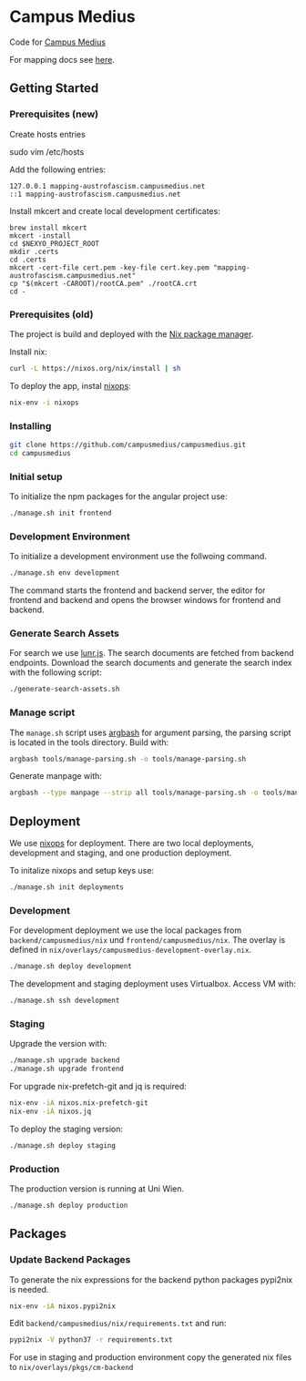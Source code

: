 # Campus Medius

Code for [Campus Medius](https://campusmedius.net/)

For mapping docs see [here](https://github.com/campusmedius/campusmedius/tree/master/mapping).

## Getting Started

### Prerequisites (new)

Create hosts entries

sudo vim /etc/hosts


Add the following entries:

```
127.0.0.1 mapping-austrofascism.campusmedius.net
::1 mapping-austrofascism.campusmedius.net
```

Install mkcert and create local development certificates:

```
brew install mkcert
mkcert -install
cd $NEXYO_PROJECT_ROOT
mkdir .certs
cd .certs
mkcert -cert-file cert.pem -key-file cert.key.pem "mapping-austrofascism.campusmedius.net"
cp "$(mkcert -CAROOT)/rootCA.pem" ./rootCA.crt
cd -
```

### Prerequisites (old)

The project is build and deployed with the [Nix package manager](https://nixos.org/nix/).

Install nix:

```sh
curl -L https://nixos.org/nix/install | sh
```

To deploy the app, instal [nixops](https://github.com/NixOS/nixops):

```sh
nix-env -i nixops
```

### Installing

```sh
git clone https://github.com/campusmedius/campusmedius.git
cd campusmedius
```

### Initial setup

To initialize the npm packages for the angular project use:

```sh
./manage.sh init frontend
```

### Development Environment

To initialize a development environment use the follwoing command.

```sh
./manage.sh env development
```

The command starts the frontend and backend server, the editor for frontend and backend and opens the browser windows for frontend and backend.

### Generate Search Assets

For search we use [lunr.js](https://lunrjs.com/). The search documents are fetched from backend endpoints. Download the search documents and generate the search index with the following script:

```sh
./generate-search-assets.sh
```

### Manage script

The `manage.sh` script uses [argbash](https://github.com/matejak/argbash) for argument parsing, the parsing script is located in the tools directory. Build with:

```sh
argbash tools/manage-parsing.sh -o tools/manage-parsing.sh
```

Generate manpage with:

```sh
argbash --type manpage --strip all tools/manage-parsing.sh -o tools/manage.man
```

## Deployment

We use [nixops](https://github.com/NixOS/nixops) for deployment. There are two local deployments, development and staging, and one production deployment.

To initalize nixops and setup keys use:

```sh
./manage.sh init deployments
```

### Development

For development deployment we use the local packages from `backend/campusmedius/nix` und `frontend/campusmedius/nix`. The overlay is defined in `nix/overlays/campusmedius-development-overlay.nix`.

```sh
./manage.sh deploy development
```

The development and staging deployment uses Virtualbox. Access VM with:

```sh
./manage.sh ssh development
```

### Staging

Upgrade the version with:

```sh
./manage.sh upgrade backend
./manage.sh upgrade frontend
```

For upgrade nix-prefetch-git and jq is required:

```sh
nix-env -iA nixos.nix-prefetch-git
nix-env -iA nixos.jq
```

To deploy the staging version:

```sh
./manage.sh deploy staging
```

### Production

The production version is running at Uni Wien.

```sh
./manage.sh deploy production
```

## Packages

### Update Backend Packages

To generate the nix expressions for the backend python packages pypi2nix is needed.

```sh
nix-env -iA nixos.pypi2nix
```

Edit `backend/campusmedius/nix/requirements.txt` and run:

```sh
pypi2nix -V python37 -r requirements.txt
```

For use in staging and production environment copy the generated nix files to `nix/overlays/pkgs/cm-backend`
